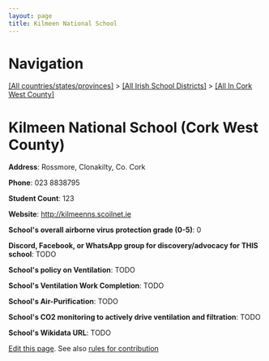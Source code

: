 ```yaml
---
layout: page
title: Kilmeen National School
---
```

# Navigation

[[All countries/states/provinces]](../../..) > [[All Irish School Districts]](../..) > [[All In Cork West County]](..)

# Kilmeen National School (Cork West County)

**Address**: Rossmore, Clonakilty, Co. Cork

**Phone**: 023 8838795

**Student Count**: 123

**Website**: <http://kilmeenns.scoilnet.ie>

**School's overall airborne virus protection grade (0-5)**: 0

**Discord, Facebook, or WhatsApp group for discovery/advocacy for THIS school**: TODO

**School's policy on Ventilation**: TODO

**School's Ventilation Work Completion**: TODO

**School's Air-Purification**: TODO

**School's CO2 monitoring to actively drive ventilation and filtration**: TODO

**School's Wikidata URL**: TODO


[Edit this page](https://github.com/ventilate-schools/Ireland/edit/main/./Cork_West_County/Kilmeen_National_School.md). See also [rules for contribution](../../../contribution-rules/)